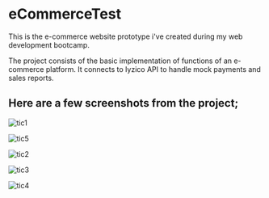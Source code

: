 # eCommerceTest
This is the e-commerce website prototype i've created during my web development bootcamp.

<p>The project consists of the basic implementation of functions of an e-commerce platform. It connects to Iyzico API to handle mock payments and sales reports.</p>

## Here are a few screenshots from the project;

![tic1](https://github.com/EarthCaspian/eCommerceTest/assets/119952898/f6be5d64-7627-40f0-94ed-679fd6ca07d3)

![tic5](https://github.com/EarthCaspian/eCommerceTest/assets/119952898/ecf8b881-2c4f-4fab-a171-715e5fe4664a)

![tic2](https://github.com/EarthCaspian/eCommerceTest/assets/119952898/c8a7043f-1ba2-4910-9916-3dad12093d86)

![tic3](https://github.com/EarthCaspian/eCommerceTest/assets/119952898/330ed5b3-1c0e-4531-a3f5-fa2ac9a2d364)

![tic4](https://github.com/EarthCaspian/eCommerceTest/assets/119952898/764c4250-699a-4f41-8618-689971fa8616)

